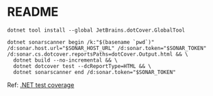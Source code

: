 # README

```text
dotnet tool install --global JetBrains.dotCover.GlobalTool

dotnet sonarscanner begin /k:"$(basename `pwd`)" /d:sonar.host.url="$SONAR_HOST_URL" /d:sonar.token="$SONAR_TOKEN" /d:sonar.cs.dotcover.reportsPaths=dotCover.Output.html && \
  dotnet build --no-incremental && \
  dotnet dotcover test --dcReportType=HTML && \
  dotnet sonarscanner end /d:sonar.token="$SONAR_TOKEN"
```

Ref: [.NET test coverage](https://docs.sonarsource.com/sonarqube/latest/analyzing-source-code/test-coverage/dotnet-test-coverage/#dotcover)
